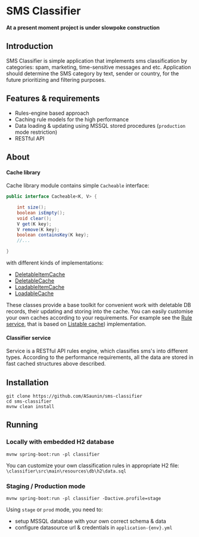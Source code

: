 # SMS Classifier

**At a present moment project is under slowpoke construction**

## Introduction

SMS Classifier is simple application that implements sms classification by categories: spam, marketing, time-sensitive messages and etc.
Application should determine the SMS category by text, sender or country, for the future prioritizing and filtering purposes.

## Features & requirements

- Rules-engine based approach
- Caching rule models for the high performance
- Data loading & updating using MSSQL stored procedures (`production` mode restriction)
- RESTful API

## About

#### Cache library
Cache library module contains simple `Cacheable` interface:

```java
public interface Cacheable<K, V> {

    int size();
    boolean isEmpty();
    void clear();
    V get(K key);
    V remove(K key);
    boolean containsKey(K key);
    //...

}
```
with different kinds of implementations:
- [DeletableItemCache](cache/src/main/java/com/asaunin/cache/DeletableItemCache.java)
- [DeletableCache](cache/src/main/java/com/asaunin/cache/DeletableCache.java)
- [LoadableItemCache](cache/src/main/java/com/asaunin/cache/LoadableItemCache.java)
- [LoadableCache](cache/src/main/java/com/asaunin/cache/LoadableCache.java)

These classes provide a base toolkit for convenient work with deletable DB records, their updating and storing into the cache.
You can easily customise your own caches according to your requirements. For example see the [Rule service](classifier/src/main/java/com/asaunin/classifier/service/RuleService.java), that is based on [Listable cache](classifier/src/main/java/com/asaunin/classifier/cache/ListableCache.java)) implementation.

#### Classifier service

Service is a RESTful API rules engine, which classifies sms's into different types. 
According to the performance requirements, all the data are stored in fast cached structures above described.

## Installation

```
git clone https://github.com/ASaunin/sms-classifier
cd sms-classifier
mvnw clean install
```

## Running

### Locally with embedded H2 database

```
mvnw spring-boot:run -pl classifier
```
You can customize your own classification rules in appropriate H2 file: `\classifier\src\main\resources\db\h2\data.sql`

### Staging / Production mode

```
mvnw spring-boot:run -pl classifier -Dactive.profile=stage
```
Using `stage` or `prod` mode, you need to:
- setup MSSQL database with your own correct schema & data
- configure datasource url & credentials in `application-{env}.yml`